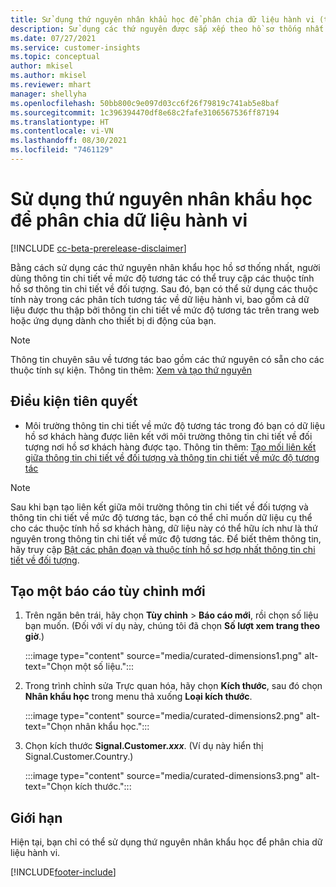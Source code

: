```yaml
---
title: Sử dụng thứ nguyên nhân khẩu học để phân chia dữ liệu hành vi (thứ nguyên được sắp xếp)
description: Sử dụng các thứ nguyên được sắp xếp theo hồ sơ thống nhất để cho phép đối tượng hiểu rõ các thuộc tính hồ sơ khách hàng.
ms.date: 07/27/2021
ms.service: customer-insights
ms.topic: conceptual
author: mkisel
ms.author: mkisel
ms.reviewer: mhart
manager: shellyha
ms.openlocfilehash: 50bb800c9e097d03cc6f26f79819c741ab5e8baf
ms.sourcegitcommit: 1c396394470df8e68c2fafe3106567536ff87194
ms.translationtype: HT
ms.contentlocale: vi-VN
ms.lasthandoff: 08/30/2021
ms.locfileid: "7461129"
---
```

# <a name="use-demographic-dimensions-for-splitting-behavioral-data"></a>Sử dụng thứ nguyên nhân khẩu học để phân chia dữ liệu hành vi

[!INCLUDE [cc-beta-prerelease-disclaimer](includes/cc-beta-prerelease-disclaimer.md)]

Bằng cách sử dụng các thứ nguyên nhân khẩu học hồ sơ thống nhất, người dùng thông tin chi tiết về mức độ tương tác có thể truy cập các thuộc tính hồ sơ thông tin chi tiết về đối tượng. Sau đó, bạn có thể sử dụng các thuộc tính này trong các phân tích tương tác về dữ liệu hành vi, bao gồm cả dữ liệu được thu thập bởi thông tin chi tiết về mức độ tương tác trên trang web hoặc ứng dụng dành cho thiết bị di động của bạn.

>[!NOTE]
> Thông tin chuyên sâu về tương tác bao gồm các thứ nguyên có sẵn cho các thuộc tính sự kiện. Thông tin thêm: [Xem và tạo thứ nguyên](dimensions.md)

## <a name="prerequisite"></a>Điều kiện tiên quyết

- Môi trường thông tin chi tiết về mức độ tương tác trong đó bạn có dữ liệu hồ sơ khách hàng được liên kết với môi trường thông tin chi tiết về đối tượng nơi hồ sơ khách hàng được tạo. Thông tin thêm: [Tạo mối liên kết giữa thông tin chi tiết về đối tượng và thông tin chi tiết về mức độ tương tác](integrate-audience-insights-engagement-insights.md)

> [!NOTE]
> Sau khi bạn tạo liên kết giữa môi trường thông tin chi tiết về đối tượng và thông tin chi tiết về mức độ tương tác, bạn có thể chỉ muốn dữ liệu cụ thể cho các thuộc tính hồ sơ khách hàng, dữ liệu này có thể hữu ích như là thứ nguyên trong thông tin chi tiết về mức độ tương tác. Để biết thêm thông tin, hãy truy cập [Bật các phân đoạn và thuộc tính hồ sơ hợp nhất thông tin chi tiết về đối tượng](integrate-audience-insights-engagement-insights.md#enable-audience-insights-unified-profiles-attributes-and-segments).<!--note from editor: Suggested. -->

## <a name="create-a-new-custom-report"></a>Tạo một báo cáo tùy chỉnh mới

1. Trên ngăn bên trái, hãy chọn **Tùy chỉnh** > **Báo cáo mới**, rồi chọn số liệu bạn muốn. (Đối với ví dụ này, chúng tôi đã chọn **Số lượt xem trang theo giờ**.)

    :::image type="content" source="media/curated-dimensions1.png" alt-text="Chọn một số liệu.":::

2. Trong trình chỉnh sửa Trực quan hóa, hãy chọn **Kích thước**, sau đó chọn **Nhân khẩu học** trong menu thả xuống **Loại kích thước**.

    :::image type="content" source="media/curated-dimensions2.png" alt-text="Chọn nhân khẩu học.":::

3. Chọn kích thước **Signal.Customer.*xxx***. (Ví dụ này hiển thị Signal.Customer.Country.)

    :::image type="content" source="media/curated-dimensions3.png" alt-text="Chọn kích thước.":::
  
## <a name="limitations"></a>Giới hạn

Hiện tại, bạn chỉ có thể sử dụng thứ nguyên nhân khẩu học để phân chia dữ liệu hành vi.


[!INCLUDE[footer-include](../includes/footer-banner.md)]
